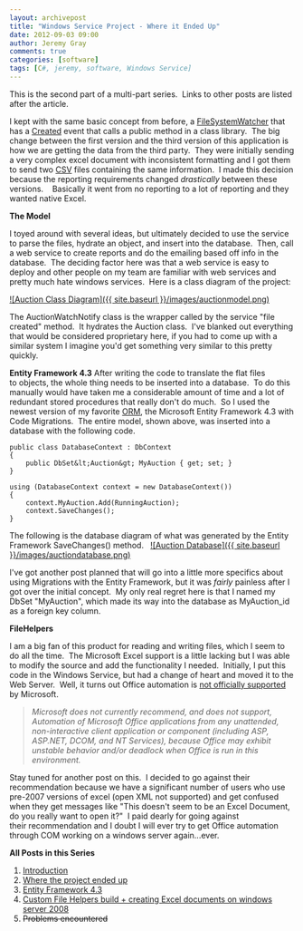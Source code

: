 ```yaml
---
layout: archivepost
title: "Windows Service Project - Where it Ended Up"
date: 2012-09-03 09:00
author: Jeremy Gray
comments: true
categories: [software]
tags: [C#, jeremy, software, Windows Service]
---
```

This is the second part of a multi-part series.  Links to other posts are listed after the article.

I kept with the same basic concept from before, a [FileSystemWatcher](http://msdn.microsoft.com/en-us/library/system.io.filesystemwatcher.aspx) that has a [Created](http://msdn.microsoft.com/en-us/library/system.io.filesystemwatcher.created) event that calls a public method in a class library.  The big change between the first version and the third version of this application is how we are getting the data from the third party.  They were initially sending a very complex excel document with inconsistent formatting and I got them to send two [CSV](http://en.wikipedia.org/wiki/Comma-separated_values) files containing the same information.  I made this decision because the reporting requirements changed *drastically* between these versions.    Basically it went from no reporting to a lot of reporting and they wanted native Excel.

**The Model**

I toyed around with several ideas, but ultimately decided to use the service to parse the files, hydrate an object, and insert into the database.  Then, call a web service to create reports and do the emailing based off info in the database.  The deciding factor here was that a web service is easy to deploy and other people on my team are familiar with web services and pretty much hate windows services.  Here is a class diagram of the project:

<a href="{{ site.baseurl }}/images/auctionmodel.png">![Auction Class Diagram]({{ site.baseurl }}/images/auctionmodel.png)</a>

The AuctionWatchNotify class is the wrapper called by the service "file created" method.  It hydrates the Auction class.  I've blanked out everything that would be considered proprietary here, if you had to come up with a similar system I imagine you'd get something very similar to this pretty quickly.

**Entity Framework 4.3**
After writing the code to translate the flat files to objects, the whole thing needs to be inserted into a database.  To do this manually would have taken me a considerable amount of time and a lot of redundant stored procedures that really don't do much.  So I used the newest version of my favorite [ORM](http://en.wikipedia.org/wiki/Object-relational_mapping), the Microsoft Entity Framework 4.3 with Code Migrations.  The entire model, shown above, was inserted into a database with the following code.

~~~~~~~~
public class DatabaseContext : DbContext
{
    public DbSet&lt;Auction&gt; MyAuction { get; set; }
}

using (DatabaseContext context = new DatabaseContext())
{
    context.MyAuction.Add(RunningAuction);
    context.SaveChanges();
}
~~~~~~~~

The following is the database diagram of what was generated by the Entity Framework SaveChanges() method.  
<a href="{{ site.baseurl }}/images/auctiondatabase.png">![Auction Database]({{ site.baseurl }}/images/auctiondatabase.png)</a>

I've got another post planned that will go into a little more specifics about using Migrations with the Entity Framework, but it was *fairly* painless after I got over the initial concept.  My only real regret here is that I named my DbSet "MyAuction", which made its way into the database as MyAuction_id as a foreign key column.

**FileHelpers**

I am a big fan of this product for reading and writing files, which I seem to do all the time.  The Microsoft Excel support is a little lacking but I was able to modify the source and add the functionality I needed.  Initially, I put this code in the Windows Service, but had a change of heart and moved it to the Web Server.  Well, it turns out Office automation is [not officially supported](http://support.microsoft.com/kb/257757) by Microsoft.

> *Microsoft does not currently recommend, and does not support, Automation of Microsoft Office applications from any unattended, non-interactive client application or component (including ASP, ASP.NET, DCOM, and NT Services), because Office may exhibit unstable behavior and/or deadlock when Office is run in this environment.*

Stay tuned for another post on this.  I decided to go against their recommendation because we have a significant number of users who use pre-2007 versions of excel (open XML not supported) and get confused when they get messages like "This doesn't seem to be an Excel Document, do you really want to open it?"  I paid dearly for going against their recommendation and I doubt I will ever try to get Office automation through COM working on a windows server again...ever.

**All Posts in this Series**

1.  [Introduction](http://lotsofgigs.wordpress.com/2012/08/27/windows-service-project-introduction/)
2.  [Where the project ended up](http://lotsofgigs.wordpress.com/2012/09/03/windows-service-project-where-it-ended-up/)
3.  [Entity Framework 4.3](http://lotsofgigs.wordpress.com/2012/09/10/entity-framework-4-3-code-first/)
4.  [Custom File Helpers build + creating Excel documents on windows server 2008](http://lotsofgigs.wordpress.com/2012/09/24/creating-excel-documents-on-windows-server-2008-with-custom-file-helpers-build/)
5.  <del>Problems encountered</del>
